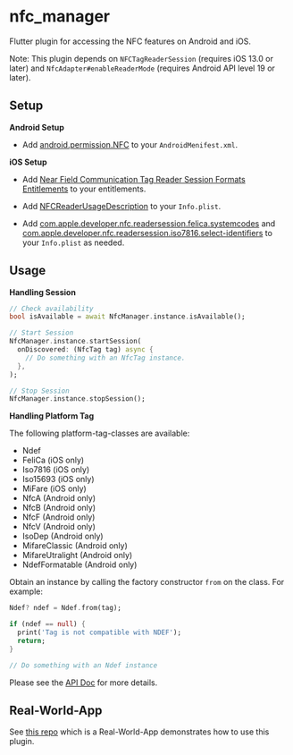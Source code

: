 # nfc_manager

Flutter plugin for accessing the NFC features on Android and iOS.

Note: This plugin depends on `NFCTagReaderSession` (requires iOS 13.0 or later) and `NfcAdapter#enableReaderMode` (requires Android API level 19 or later).

## Setup

**Android Setup**

* Add [android.permission.NFC](https://developer.android.com/reference/android/Manifest.permission.html#NFC) to your `AndroidMenifest.xml`.

**iOS Setup**

* Add [Near Field Communication Tag Reader Session Formats Entitlements](https://developer.apple.com/documentation/bundleresources/entitlements/com_apple_developer_nfc_readersession_formats) to your entitlements.

* Add [NFCReaderUsageDescription](https://developer.apple.com/documentation/bundleresources/information_property_list/nfcreaderusagedescription) to your `Info.plist`.

* Add [com.apple.developer.nfc.readersession.felica.systemcodes](https://developer.apple.com/documentation/bundleresources/information_property_list/systemcodes) and [com.apple.developer.nfc.readersession.iso7816.select-identifiers](https://developer.apple.com/documentation/bundleresources/information_property_list/select-identifiers) to your `Info.plist` as needed.

## Usage

**Handling Session**

```dart
// Check availability
bool isAvailable = await NfcManager.instance.isAvailable();

// Start Session
NfcManager.instance.startSession(
  onDiscovered: (NfcTag tag) async {
    // Do something with an NfcTag instance.
  },
);

// Stop Session
NfcManager.instance.stopSession();
```

**Handling Platform Tag**

The following platform-tag-classes are available:

* Ndef
* FeliCa (iOS only)
* Iso7816 (iOS only)
* Iso15693 (iOS only)
* MiFare (iOS only)
* NfcA (Android only)
* NfcB (Android only)
* NfcF (Android only)
* NfcV (Android only)
* IsoDep (Android only)
* MifareClassic (Android only)
* MifareUtralight (Android only)
* NdefFormatable (Android only)

Obtain an instance by calling the factory constructor `from` on the class. For example:

```dart
Ndef? ndef = Ndef.from(tag);

if (ndef == null) {
  print('Tag is not compatible with NDEF');
  return;
}

// Do something with an Ndef instance
```

Please see the [API Doc](https://pub.dev/documentation/nfc_manager/latest/) for more details.

## Real-World-App

See [this repo](https://github.com/okadan/flutter-nfc-manager-app) which is a Real-World-App demonstrates how to use this plugin.

